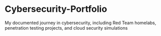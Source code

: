 # Cybersecurity-Portfolio
My documented journey in cybersecurity, including Red Team homelabs, penetration testing projects, and cloud security simulations
